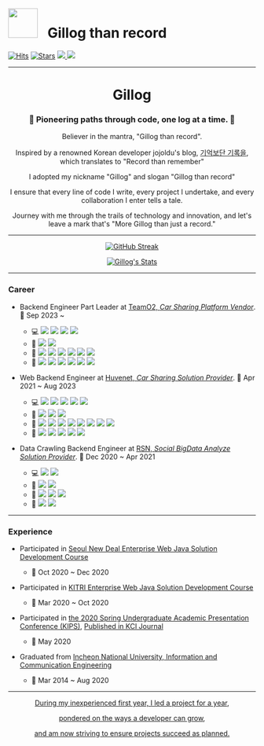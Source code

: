# <img src="https://media0.giphy.com/media/v1.Y2lkPTc5MGI3NjExNmpsYTZuMjkzdTZtbzR5Ynh2dWdmODBudXNkbGg4ZGVjY2V3Nm4xYSZlcD12MV9pbnRlcm5hbF9naWZfYnlfaWQmY3Q9Zw/l4KhQo2MESJkc6QbS/giphy.gif" height="60px" width="60px"> &nbsp; Gillog than record

[![Hits](https://hits.seeyoufarm.com/api/count/incr/badge.svg?url=https%3A%2F%2Fgithub.com%2Fgil-log%2Fgil-log&count_bg=%2390D958&title_bg=%231B1919&icon=github.svg&icon_color=%23E7E7E7&title=hits&edge_flat=false)](https://github.com/gil-log)
[![Stars](https://img.shields.io/github/stars/gil-log?color=yellow&label=stars&logo=github&logo_color=yellow)](https://github.com/gil-log)
<a href="https://velog.io/@gillog"> <img src="https://img.shields.io/badge/Blog-11B48A?style=flat&logo=github&logoColor=white&link=https://velog.io/@gillog"/> </a>
<a href="mailto:swgil007@naver.com"> <img src="https://img.shields.io/badge/Mail-d14836?style=flat&logo=naver&logoColor=white&link=swgil007@naver.com"/></a>

---

<div align=center>

# Gillog

### 🌟 Pioneering paths through code, one log at a time. 🌟

Believer in the mantra, "Gillog than record".

Inspired by a renowned Korean developer jojoldu's blog, [기억보단 기록을](https://jojoldu.tistory.com/), which translates to "Record than remember" 

I adopted my nickname "Gillog" and slogan "Gillog than record"

I ensure that every line of code I write, every project I undertake, and every collaboration I enter tells a tale.

Journey with me through the trails of technology and innovation, and let's leave a mark that's "More Gillog than just a record."

</div>

---

<div align=center>

[![GitHub Streak](https://github-readme-streak-stats.herokuapp.com/?user=gil-log&theme=dark)](https://git.io/streak-stats)

[![Gillog's Stats](https://github-readme-stats.vercel.app/api?username=gil-log&show_icons=true&theme=dracula)](https://github.com/gil-log?tab=repositories)

</div>

---

### Career

- Backend Engineer Part Leader at [TeamO2, _Car Sharing Platform Vendor_](https://teamo2.kr/). 📅 Sep 2023 ~
  - 💻 <img src="https://img.shields.io/badge/Java-007396?style=flat&logo=Java&logoColor=white"/> <img src="https://img.shields.io/badge/Spring Boot-6DB33F?style=flat&logo=springboot&logoColor=white">  <img src="https://img.shields.io/badge/Swagger-85EA2D?style=flat&logo=swagger&logoColor=white"/> <img src="https://img.shields.io/badge/REST API-F73F39?style=flat&logo=revolut&logoColor=white"/>
  - 💾 <img src="https://img.shields.io/badge/MySQL-4479A1?style=flat&logo=MySQL&logoColor=white"> <img src="https://img.shields.io/badge/MongoDB-47A248?style=flat&logo=MongoDB&logoColor=white">
  - 📡 <img src="https://img.shields.io/badge/AWS-232F3E?style=flat&logo=Amazon-AWS&logoColor=white"/> <img src="https://img.shields.io/badge/Docker-2496ED?style=flat&logo=Docker&logoColor=white"> <img src="https://img.shields.io/badge/Nginx-009639?style=flat&logo=nginx&logoColor=black"/> <img src="https://img.shields.io/badge/Tomcat-F8DC75?style=flat&logo=Apache-Tomcat&logoColor=black"/> <img src="https://img.shields.io/badge/Jenkins-232F3E?style=flat&logo=jenkins&logoColor=white"> <img src="https://img.shields.io/badge/Git-F05032?style=flat&logo=Git&logoColor=white"/>
  - 🔧 <img src="https://img.shields.io/badge/IntelliJ-000000?style=flat&logo=IntelliJ-IDEA&logoColor=white"/> <img src="https://img.shields.io/badge/Postman-FF6C37?style=flat&logo=Postman&logoColor=white"> <img src="https://img.shields.io/badge/Slack-4A154B?style=flat&logo=slack&logoColor=white"/> <img src="https://img.shields.io/badge/Notion-000000?style=flat&logo=notion&logoColor=white"/> <img src="https://img.shields.io/badge/Figma-F24E1E?style=flat&logo=figma&logoColor=white"/> <img src="https://img.shields.io/badge/Miro-FFFC00?style=flat&logo=miro&logoColor=white"/>
  

- Web Backend Engineer at [Huvenet, _Car Sharing Solution Provider_](http://www.huvenet.co.kr/). 📅 Apr 2021 ~ Aug 2023
  - 💻 <img src="https://img.shields.io/badge/Java-007396?style=flat&logo=Java&logoColor=white"/> <img src="https://img.shields.io/badge/Spring-6DB33F?style=flat&logo=Spring&logoColor=white">  <img src="https://img.shields.io/badge/Swagger-85EA2D?style=flat&logo=swagger&logoColor=white"/> <img src="https://img.shields.io/badge/REST API-F73F39?style=flat&logo=revolut&logoColor=white"/> <img src="https://img.shields.io/badge/JavaScript-F7DF1E?style=flat&logo=javascript&logoColor=black">
  - 💾 <img src="https://img.shields.io/badge/MySQL-4479A1?style=flat&logo=MySQL&logoColor=white"> <img src="https://img.shields.io/badge/MongoDB-47A248?style=flat&logo=MongoDB&logoColor=white"> <img src="https://img.shields.io/badge/ORACLE-F80000?style=flat&logo=oracle&logoColor=white">
  - 📡 <img src="https://img.shields.io/badge/AWS-232F3E?style=flat&logo=Amazon-AWS&logoColor=white"/> <img src="https://img.shields.io/badge/Docker-2496ED?style=flat&logo=Docker&logoColor=white"> <img src="https://img.shields.io/badge/Apache-D22128?style=flat&logo=Apache&logoColor=white"/> <img src="https://img.shields.io/badge/Nginx-009639?style=flat&logo=nginx&logoColor=black"/> <img src="https://img.shields.io/badge/Tomcat-F8DC75?style=flat&logo=Apache-Tomcat&logoColor=black"/> <img src="https://img.shields.io/badge/Jenkins-232F3E?style=flat&logo=jenkins&logoColor=white"> <img src="https://img.shields.io/badge/Git-F05032?style=flat&logo=Git&logoColor=white"/> <img src="https://img.shields.io/badge/Dimension-F05032?style=flat&logo=Node-RED&logoColor=white"/>
  - 🔧 <img src="https://img.shields.io/badge/IntelliJ-000000?style=flat&logo=IntelliJ-IDEA&logoColor=white"/> <img src="https://img.shields.io/badge/Eclipse-2C2255?style=flat&logo=eclipse-ide&logoColor=white"/> <img src="https://img.shields.io/badge/Postman-FF6C37?style=flat&logo=Postman&logoColor=white"> <img src="https://img.shields.io/badge/Slack-4A154B?style=flat&logo=slack&logoColor=white"/> <img src="https://img.shields.io/badge/Notion-000000?style=flat&logo=notion&logoColor=white"/>

- Data Crawling Backend Engineer at [RSN, _Social BigData Analyze Solution Provider_](https://www.realsn.com/). 📅 Dec 2020 ~ Apr 2021
  - 💻 <img src="https://img.shields.io/badge/PHP-777BB4?style=flat&logo=Php&logoColor=white"/> <img src="https://img.shields.io/badge/Python-3776AB?style=flat&logo=Python&logoColor=white"/>
  - 💾 <img src="https://img.shields.io/badge/MySQL-4479A1?style=flat&logo=MySQL&logoColor=white"> <img src="https://img.shields.io/badge/MariaDB-003545?style=flat&logo=mariadb&logoColor=white"/> 
  - 📡  <img src="https://img.shields.io/badge/Ubuntu-E95420?style=flat&logo=ubuntu&logoColor=white"/> <img src="https://img.shields.io/badge/RedHat-EE0000?style=flat&logo=redhat&logoColor=white"/> <img src="https://img.shields.io/badge/SVN-809CC9?style=flat&logo=Subversion&logoColor=white"/>
  - 🔧 <img src="https://img.shields.io/badge/VSCode-007ACC?style=flat&logo=visual-studio-code&logoColor=white"/> <img src="https://img.shields.io/badge/PhpStorm-000000?style=flat&logo=PhpStorm&logoColor=white"/>
  
---

### Experience

- Participated in [Seoul New Deal Enterprise Web Java Solution Development Course](https://drive.google.com/file/d/1CblalcstDzY7j0OTqZ7KuPjblFxZA1_M/view?usp=sharing)
  - 📅 Oct 2020 ~ Dec 2020

- Participated in [KITRI Enterprise Web Java Solution Development Course](https://drive.google.com/file/d/1ITYyRFwiacPYhJmtZr8eMZKSgEzq673M/view)
  - 📅 Mar 2020 ~ Oct 2020

- Participated in [the 2020 Spring Undergraduate Academic Presentation Conference (KIPS)](http://kips.or.kr/bbs/confn/article/1303), [Published in KCI Journal](https://www.kci.go.kr/kciportal/ci/sereArticleSearch/ciSereArtiView.kci?sereArticleSearchBean.artiId=ART002619181)
  - 📅 May 2020

- Graduated from [Incheon National University, Information and Communication Engineering](https://drive.google.com/file/d/1eO67iXGIS_D1VXQsbJC7mOdogrxkN9tM/view?usp=sharing)
  - 📅 Mar 2014 ~ Aug 2020
  
---


<div align=center>

[During my inexperienced first year, I led a project for a year](https://github.com/gil-log/log_kn), 

[pondered on the ways a developer can grow](https://gil-log.github.io/tech-seminar/%EC%84%B1%EC%9E%A5%ED%95%98%EB%8A%94-%EA%B0%9C%EB%B0%9C%EC%9E%90%EB%9E%80/), 

[and am now striving to ensure projects succeed as planned.](https://gil-log.github.io/tech-seminar/%ED%95%98%EB%8A%94%EB%8C%80%EB%A1%9C-%EB%90%98%EA%B2%8C%ED%95%98%EB%8A%94-%EA%B0%9C%EB%B0%9C%EC%9E%90/)

</div>
